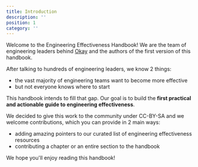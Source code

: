 ```yaml
---
title: Introduction
description: ''
position: 1
category: ''
---
```

Welcome to the Engineering Effectiveness Handbook! We are the team of engineering leaders behind [Okay](https://www.okayhq.com) and the authors of the first version of this handbook.

After talking to hundreds of engineering leaders, we know 2 things:
* the vast majority of engineering teams want to become more effective
* but not everyone knows where to start

This handbook intends to fill that gap. Our goal is to build the **first practical and actionable guide to engineering effectiveness**.

We decided to give this work to the community under CC-BY-SA and we welcome contributions, which you can provide in 2 main ways:
* adding amazing pointers to our curated list of engineering effectiveness resources
* contributing a chapter or an entire section to the handbook

We hope you'll enjoy reading this handbook!

